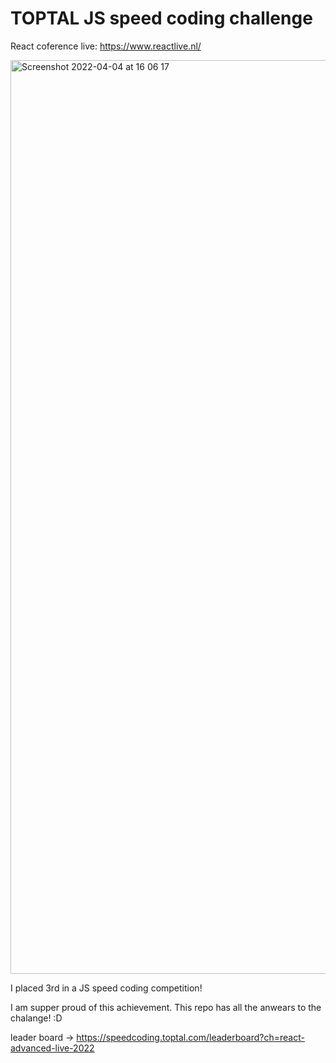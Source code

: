# TOPTAL JS speed coding challenge

React coference live: https://www.reactlive.nl/

<img width="1462" alt="Screenshot 2022-04-04 at 16 06 17" src="https://user-images.githubusercontent.com/47741591/161561556-468644a0-ea1b-4c64-a0ea-924f5614ca0f.png">

I placed 3rd in a JS speed coding competition!

I am supper proud of this achievement. This repo has all the anwears to the chalange! :D

leader board -> https://speedcoding.toptal.com/leaderboard?ch=react-advanced-live-2022
